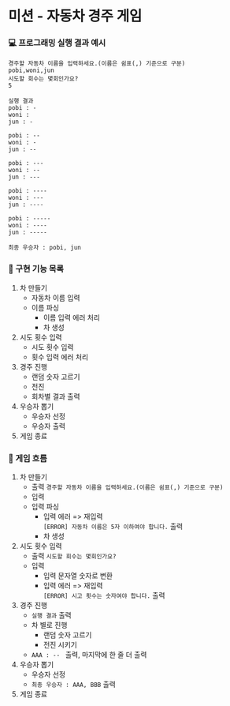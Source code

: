 # 미션 - 자동차 경주 게임

### 💻 프로그래밍 실행 결과 예시

```
경주할 자동차 이름을 입력하세요.(이름은 쉼표(,) 기준으로 구분)
pobi,woni,jun
시도할 회수는 몇회인가요?
5

실행 결과
pobi : -
woni : 
jun : -

pobi : --
woni : -
jun : --

pobi : ---
woni : --
jun : ---

pobi : ----
woni : ---
jun : ----

pobi : -----
woni : ----
jun : -----

최종 우승자 : pobi, jun
```

### 🚕 구현 기능 목록
1. 차 만들기
   * 자동차 이름 입력
   * 이름 파싱
     * 이름 입력 에러 처리 
     * 차 생성
2. 시도 횟수 입력
   * 시도 횟수 입력
   * 횟수 입력 에러 처리
3. 경주 진행
   * 랜덤 숫자 고르기
   * 전진
   * 회차별 결과 출력
4. 우승자 뽑기
   * 우승자 선정
   * 우승자 출력
5. 게임 종료

### 🚗 게임 흐름
1. 차 만들기
   * 출력 `경주할 자동차 이름을 입력하세요.(이름은 쉼표(,) 기준으로 구분)`
   * 입력
   * 입력 파싱
     * 입력 에러 => 재입력
     <br>`[ERROR] 자동차 이름은 5자 이하여야 합니다.` 출력
     * 차 생성
2. 시도 횟수 입력
   * 출력 `시도할 회수는 몇회인가요?`
   * 입력
     * 입력 문자열 숫자로 변환 
     * 입력 에러 => 재입력
     <br>`[ERROR] 시고 횟수는 숫자여야 합니다.` 출력
3. 경주 진행
    * `실행 결과` 출력
    * 차 별로 진행
      * 랜덤 숫자 고르기
      * 전진 시키기
    * `AAA : -- ` 출력, 마지막에 한 줄 더 출력
4. 우승자 뽑기
    * 우승자 선정
    * `최종 우승자 : AAA, BBB` 출력
5. 게임 종료
